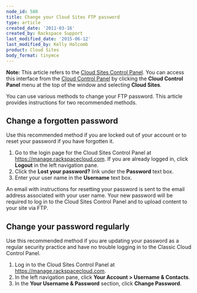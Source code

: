 ```yaml
---
node_id: 588
title: Change your Cloud Sites FTP password
type: article
created_date: '2011-03-16'
created_by: Rackspace Support
last_modified_date: '2015-06-12'
last_modified_by: Kelly Holcomb
product: Cloud Sites
body_format: tinymce
---
```


**Note:** This article refers to the [Cloud Sites Control
Panel](https://manage.rackspacecloud.com/). You can access this
interface from the [Cloud Control Panel](https://mycloud.rackspace.com/)
by clicking the **Cloud Control Panel** menu at the top of the window
and selecting **Cloud Sites**.

You can use various methods to change your FTP password. This article
provides instructions for two recommended methods.

Change a forgotten password
---------------------------

Use this recommended method if you are locked out of your account or to
reset your password if you have forgotten it.

1.  Go to the login page for the Cloud Sites Control Panel at
    <a href="https://manage.rackspacecloud.com" class="uri" class="external free" title="https://manage.rackspacecloud.com">https://manage.rackspacecloud.com</a>.
    If you are already logged in, click **Logout** in the left
    navigation pane.
2.  Click the **Lost your password?** link under the **Password**
    text box.
3.  Enter your user name in the **Username** text box.

An email with instructions for resetting your password is sent to the
email address associated with your user name. Your new password will be
required to log in to the Cloud Sites Control Panel and to upload
content to your site via FTP.

Change your password regularly
------------------------------

Use this recommended method if you are updating your password as a
regular security practice and have no trouble logging in to the Classic
Cloud Control Panel.

1.  Log in to the Cloud Sites Control Panel at
    <a href="https://manage.rackspacecloud.com" class="uri" class="external free" title="https://manage.rackspacecloud.com">https://manage.rackspacecloud.com</a>.
2.  In the left navigation pane, click **Your Account &gt; Username &
    Contacts**.
3.  In the **Your Username & Password** section, click **Change
    Password**.


